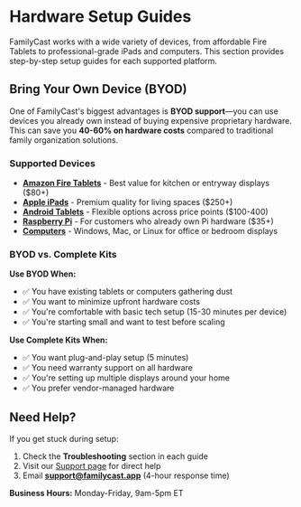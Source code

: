 # Hardware Setup Guides

FamilyCast works with a wide variety of devices, from affordable Fire Tablets to professional-grade iPads and computers. This section provides step-by-step setup guides for each supported platform.

## Bring Your Own Device (BYOD)

One of FamilyCast's biggest advantages is **BYOD support**—you can use devices you already own instead of buying expensive proprietary hardware. This can save you **40-60% on hardware costs** compared to traditional family organization solutions.

### Supported Devices

- **[Amazon Fire Tablets](./fire-tablet-setup.md)** - Best value for kitchen or entryway displays ($80+)
- **[Apple iPads](./ipad-setup.md)** - Premium quality for living spaces ($250+)
- **[Android Tablets](./android-tablet-setup.md)** - Flexible options across price points ($100-400)
- **[Raspberry Pi](./raspberry-pi-byod-setup.md)** - For customers who already own Pi hardware ($35+)
- **[Computers](./computer-tv-hdmi-setup.md)** - Windows, Mac, or Linux for office or bedroom displays

### BYOD vs. Complete Kits

**Use BYOD When:**
- ✅ You have existing tablets or computers gathering dust
- ✅ You want to minimize upfront hardware costs
- ✅ You're comfortable with basic tech setup (15-30 minutes per device)
- ✅ You're starting small and want to test before scaling

**Use Complete Kits When:**
- ✅ You want plug-and-play setup (5 minutes)
- ✅ You need warranty support on all hardware
- ✅ You're setting up multiple displays around your home
- ✅ You prefer vendor-managed hardware

## Need Help?

If you get stuck during setup:
1. Check the **Troubleshooting** section in each guide
2. Visit our [Support page](https://familycast.app/support) for direct help
3. Email **support@familycast.app** (4-hour response time)

**Business Hours:** Monday-Friday, 9am-5pm ET
